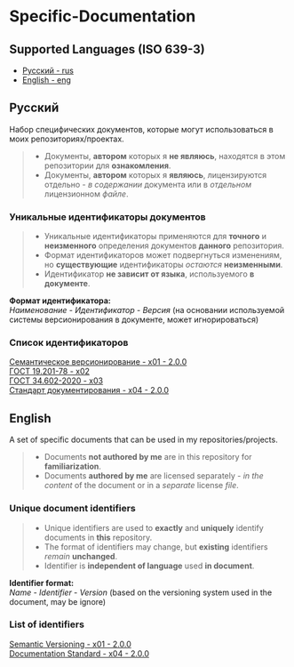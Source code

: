 # Specific-Documentation

## Supported Languages (ISO 639-3)

- [Русский - rus](#русский)
- [English - eng](#english)

## Русский

Набор специфических документов, которые могут использоваться в моих репозиториях/проектах.  

> - Документы, **автором** которых я **не являюсь**, находятся в этом репозитории для **ознакомления**.  
> - Документы, **автором** которых я **являюсь**, лицензируются отдельно - *в содержании* документа или в *отдельном* лицензионном *файле*.  

### Уникальные идентификаторы документов

> - Уникальные идентификаторы применяются для **точного** и **неизменного** определения документов **данного** репозитория.  
> - Формат идентификаторов может подвергнуться изменениям, но **существующие** идентификаторы *остаются* **неизменными**.  
> - Идентификатор **не зависит от языка**, используемого **в документе**.  

**Формат идентификатора:**  
*Наименование* - *Идентификатор* - *Версия* (на основании используемой системы версионирования в документе, может игнорироваться)  

### Список идентификаторов

[Семантическое версионирование - x01 - 2.0.0](./rus_version/Семантическое_версионирование_RUS.md)  
[ГОСТ 19.201-78 - x02](./rus_version/ГОСТ_19.201-78.pdf)  
[ГОСТ 34.602-2020 - x03](./rus_version/ГОСТ_34.602-2020.pdf)  
[Стандарт документирования - x04 - 2.0.0](./rus_version/Стандарт_документирования_RUS.pdf)  

## English

A set of specific documents that can be used in my repositories/projects.  

> - Documents **not authored by me** are in this repository for **familiarization**.  
> - Documents **authored by me** are licensed separately - *in the content* of the document or in a *separate* license *file*.  

### Unique document identifiers

> - Unique identifiers are used to **exactly** and **uniquely** identify documents in **this** repository.  
> - The format of identifiers may change, but **existing** identifiers *remain* **unchanged**.  
> - Identifier is **independent of language** used **in document**.  

**Identifier format:**  
*Name* - *Identifier* - *Version* (based on the versioning system used in the document, may be ignore)  

### List of identifiers

[Semantic Versioning - x01 - 2.0.0](./eng_version/Semantic_Versioning_ENG.md)  
[Documentation Standard - x04 - 2.0.0](./eng_version/Documentation_standard_ENG.pdf)
